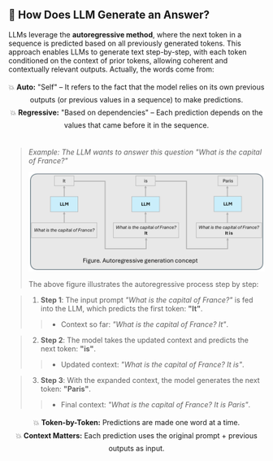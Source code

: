 ## 📌 How Does LLM Generate an Answer?

LLMs leverage the **autoregressive method**, where the next token in a sequence is predicted based on all previously generated tokens. This approach enables LLMs to generate text step-by-step, with each token conditioned on the context of prior tokens, allowing coherent and contextually relevant outputs. Actually, the words come from:

<div style="text-align: center; line-height: 1.8;">
   💥  <strong>Auto:</strong> "Self" – It refers to the fact that the model relies on its own previous outputs (or previous values in a sequence) to make predictions. <br>
   💥  <strong>Regressive:</strong> "Based on dependencies" – Each prediction depends on the values that came before it in the sequence.
</div>
<br>

> *Example: The LLM wants to answer this question "What is the capital of France?"*
> <p align="center">
> <img src="Figures/LLM_auto_reg.png" alt="LLM Autoregressive Process" width="600">
> </p>
> The above figure illustrates the autoregressive process step by step:  

>  1. **Step 1**: The input prompt *"What is the capital of France?"* is fed into the LLM, which predicts the first token: **"It"**.  
> >    - Context so far: *"What is the capital of France? It"*.  

>  2. **Step 2**: The model takes the updated context and predicts the next token: **"is"**.  
> >    - Updated context: *"What is the capital of France? It is"*.  

>  3. **Step 3**: With the expanded context, the model generates the next token: **"Paris"**.  
> >    - Final context: *"What is the capital of France? It is Paris"*.

<div style="text-align: center; line-height: 1.8;">
   💥  <strong>Token-by-Token:</strong> Predictions are made one word at a time. <br>
   💥  <strong>Context Matters:</strong> Each prediction uses the original prompt + previous outputs as input.
</div>
